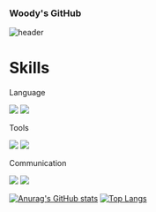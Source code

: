 ### Woody's GitHub

![header](https://capsule-render.vercel.app/api?type=soft&color=auto&height=300&section=header&text=Woody&fontSize=90)

<h1>Skills</h1>
<div>
  <p>Language</p>
  <img src="https://img.shields.io/badge/JavaScript-F7DF1E?style=flat&logo=JavaScript&logoColor=white"/>
  <img src="https://img.shields.io/badge/REACT-61DAFB?style=flat&logo=REACT&logoColor=white"/>
</div>
<div>
  <p>Tools</p>
  <img src="https://img.shields.io/badge/Git-F05032?style=flat&logo=GIT&logoColor=white"/>
  <img src="https://img.shields.io/badge/GitHub-F05032?style=flat&logo=GitHub&logoColor=white"/>
</div>
<div>
  <p>Communication<p>
  <img src="https://img.shields.io/badge/Notion-000000?style=flat&logo=Notion&logoColor=white"/>
  <img src="https://img.shields.io/badge/Slack-4A154B?style=flat&logo=Slack&logoColor=white"/>
</div>

[![Anurag's GitHub stats](https://github-readme-stats.vercel.app/api?username=wecaners&theme=merko)](https://github.com/anuraghazra/github-readme-stats)
[![Top Langs](https://github-readme-stats.vercel.app/api/top-langs/?username=wecaners&langs_count=8)](https://github.com/anuraghazra/github-readme-stats)
